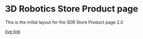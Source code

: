 # 3D Robotics Store Product page
This is the initial layout for the 3DR Store Product page 2.0

[live link](https://store.3drobotics.com/products/solo?taxon_id=66)
